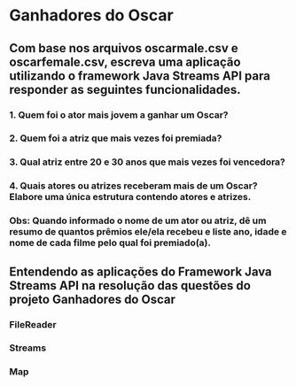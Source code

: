 # **Ganhadores do Oscar** 

## Com base nos arquivos oscarmale.csv e oscarfemale.csv, escreva uma aplicação utilizando o framework Java Streams API para responder as seguintes funcionalidades.

### 1. Quem foi o ator mais jovem a ganhar um Oscar? 
### 2. Quem foi a atriz que mais vezes foi premiada? 
### 3. Qual atriz entre 20 e 30 anos que mais vezes foi vencedora? 
### 4. Quais atores ou atrizes receberam mais de um Oscar? Elabore uma única estrutura contendo atores e atrizes. 

### Obs: Quando informado o nome de um ator ou atriz, dê um resumo de quantos prêmios ele/ela recebeu e liste ano, idade e nome de cada filme pelo qual foi premiado(a).


## **Entendendo as aplicações do Framework Java Streams API na resolução das questões do projeto Ganhadores do Oscar**

### FileReader
### Streams
### Map
